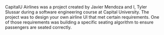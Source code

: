 CapitalU Airlines was a project created by Javier Mendoza and I, Tyler Slussar during 
a software engineering course at Capital University. The project was to design your own 
airline UI that met certain requirements. One of those requirements was building a specific 
seating algorithm to ensure passengers are seated correctly.
